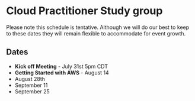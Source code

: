 # Cloud Practitioner Study group 

Please note this schedule is tentative. Although we will do our best to keep to these dates they will remain flexible to accommodate for event growth. 

## Dates

* **Kick off Meeting** - July 31st 5pm CDT 
* **Getting Started with AWS** - August 14
* August 28th
* September 11
* September 25

